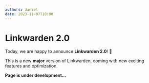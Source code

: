 ```yaml
---
authors: daniel
date: 2023-11-07T10:00
---
```


# Linkwarden 2.0

Today, we are happy to announce **Linkwarden 2.0**! 🥳

This is a new **major** version of Linkwarden, coming with new exciting features and optimization.

**Page is under development...**

<!--truncate-->
